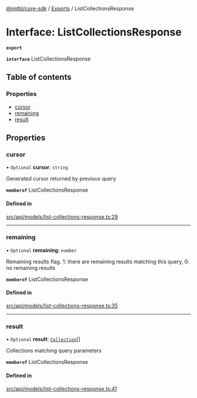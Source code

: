 [@imtbl/core-sdk](../README.md) / [Exports](../modules.md) / ListCollectionsResponse

# Interface: ListCollectionsResponse

**`export`** 

**`interface`** ListCollectionsResponse

## Table of contents

### Properties

- [cursor](ListCollectionsResponse.md#cursor)
- [remaining](ListCollectionsResponse.md#remaining)
- [result](ListCollectionsResponse.md#result)

## Properties

### cursor

• `Optional` **cursor**: `string`

Generated cursor returned by previous query

**`memberof`** ListCollectionsResponse

#### Defined in

[src/api/models/list-collections-response.ts:29](https://github.com/immutable/imx-core-sdk/blob/7204457/src/api/models/list-collections-response.ts#L29)

___

### remaining

• `Optional` **remaining**: `number`

Remaining results flag. 1: there are remaining results matching this query, 0: no remaining results

**`memberof`** ListCollectionsResponse

#### Defined in

[src/api/models/list-collections-response.ts:35](https://github.com/immutable/imx-core-sdk/blob/7204457/src/api/models/list-collections-response.ts#L35)

___

### result

• `Optional` **result**: [`Collection`](Collection.md)[]

Collections matching query parameters

**`memberof`** ListCollectionsResponse

#### Defined in

[src/api/models/list-collections-response.ts:41](https://github.com/immutable/imx-core-sdk/blob/7204457/src/api/models/list-collections-response.ts#L41)
